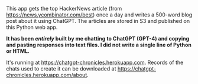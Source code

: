 This app gets the top HackerNews article (from https://news.ycombinator.com/best) once a day and writes a 500-word blog post about it using ChatGPT. The articles are stored in S3 and published on this Python web app.

**It has been *entirely* built by me chatting to ChatGPT (GPT-4) and copying and pasting responses into text files. I  did not write a single line of Python or HTML.**

It's running at https://chatgpt-chronicles.herokuapp.com. Records of the chats used to create it can be downloaded at https://chatgpt-chronicles.herokuapp.com/about.
